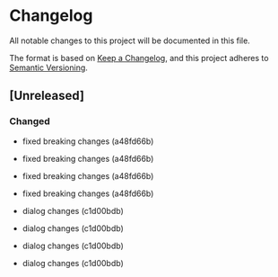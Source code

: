 # Changelog

All notable changes to this project will be documented in this file.

The format is based on [Keep a Changelog](https://keepachangelog.com/en/1.0.0/),
and this project adheres to [Semantic Versioning](https://semver.org/spec/v2.0.0.html).

## [Unreleased]


### Changed

- fixed breaking changes (a48fd66b)

- fixed breaking changes (a48fd66b)
- fixed breaking changes (a48fd66b)
- fixed breaking changes (a48fd66b)
- dialog changes (c1d00bdb)
- dialog changes (c1d00bdb)
- dialog changes (c1d00bdb)
- dialog changes (c1d00bdb)